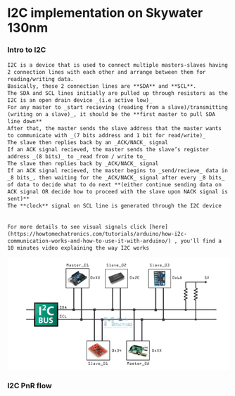 # I2C implementation on Skywater 130nm
### Intro to I2C
    I2C is a device that is used to connect multiple masters-slaves having 2 connection lines with each other and arrange between them for reading/writing data.  
    Basically, these 2 connection lines are **SDA** and **SCL**.  
    The SDA and SCL lines initially are pulled up through resistors as the I2C is an open drain device _(i.e active low)_  
    For any master to _start recieving (reading from a slave)/transmitting (writing on a slave)_, it should be the **first master to pull SDA line down**  
    After that, the master sends the slave address that the master wants to communicate with _(7 bits address and 1 bit for read/write)_  
    The slave then replies back by an _ACK/NACK_ signal  
    If an ACK signal recieved, the master sends the slave’s register address _(8 bits)_ to _read from / write to_  
    The slave then replies back by _ACK/NACK_ signal  
    If an ACK signal recieved, the master begins to _send/recieve_ data in _8 bits_, then waiting for the _ACK/NACK_ signal after every _8 bits_ of data to decide what to do next **(either continue sending data on ACK signal OR decide how to proceed with the slave upon NACK signal is sent)**  
    The **clock** signal on SCL line is generated through the I2C device


    For more details to see visual signals click [here](https://howtomechatronics.com/tutorials/arduino/how-i2c-communication-works-and-how-to-use-it-with-arduino/) , you'll find a 10 minutes video explaining the way I2C works

![I2C connecting multiple masters-slaves together](I2C_image_1.png)

### I2C PnR flow
    